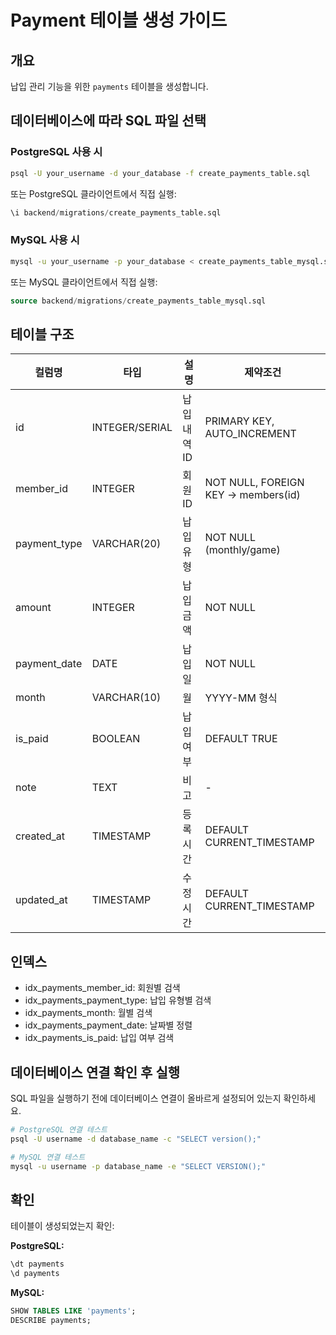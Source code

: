 # Payment 테이블 생성 가이드

## 개요

납입 관리 기능을 위한 `payments` 테이블을 생성합니다.

## 데이터베이스에 따라 SQL 파일 선택

### PostgreSQL 사용 시

```bash
psql -U your_username -d your_database -f create_payments_table.sql
```

또는 PostgreSQL 클라이언트에서 직접 실행:

```sql
\i backend/migrations/create_payments_table.sql
```

### MySQL 사용 시

```bash
mysql -u your_username -p your_database < create_payments_table_mysql.sql
```

또는 MySQL 클라이언트에서 직접 실행:

```sql
source backend/migrations/create_payments_table_mysql.sql
```

## 테이블 구조

| 컬럼명       | 타입           | 설명         | 제약조건                             |
| ------------ | -------------- | ------------ | ------------------------------------ |
| id           | INTEGER/SERIAL | 납입 내역 ID | PRIMARY KEY, AUTO_INCREMENT          |
| member_id    | INTEGER        | 회원 ID      | NOT NULL, FOREIGN KEY -> members(id) |
| payment_type | VARCHAR(20)    | 납입 유형    | NOT NULL (monthly/game)              |
| amount       | INTEGER        | 납입 금액    | NOT NULL                             |
| payment_date | DATE           | 납입일       | NOT NULL                             |
| month        | VARCHAR(10)    | 월           | YYYY-MM 형식                         |
| is_paid      | BOOLEAN        | 납입 여부    | DEFAULT TRUE                         |
| note         | TEXT           | 비고         | -                                    |
| created_at   | TIMESTAMP      | 등록 시간    | DEFAULT CURRENT_TIMESTAMP            |
| updated_at   | TIMESTAMP      | 수정 시간    | DEFAULT CURRENT_TIMESTAMP            |

## 인덱스

- idx_payments_member_id: 회원별 검색
- idx_payments_payment_type: 납입 유형별 검색
- idx_payments_month: 월별 검색
- idx_payments_payment_date: 날짜별 정렬
- idx_payments_is_paid: 납입 여부 검색

## 데이터베이스 연결 확인 후 실행

SQL 파일을 실행하기 전에 데이터베이스 연결이 올바르게 설정되어 있는지 확인하세요.

```bash
# PostgreSQL 연결 테스트
psql -U username -d database_name -c "SELECT version();"

# MySQL 연결 테스트
mysql -u username -p database_name -e "SELECT VERSION();"
```

## 확인

테이블이 생성되었는지 확인:

**PostgreSQL:**

```sql
\dt payments
\d payments
```

**MySQL:**

```sql
SHOW TABLES LIKE 'payments';
DESCRIBE payments;
```

